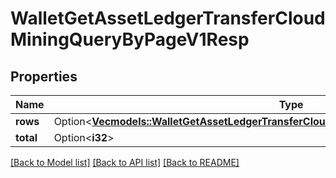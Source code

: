 # WalletGetAssetLedgerTransferCloudMiningQueryByPageV1Resp

## Properties

Name | Type | Description | Notes
------------ | ------------- | ------------- | -------------
**rows** | Option<[**Vec<models::WalletGetAssetLedgerTransferCloudMiningQueryByPageV1RespRowsInner>**](WalletGetAssetLedgerTransferCloudMiningQueryByPageV1Resp_rows_inner.md)> |  | [optional]
**total** | Option<**i32**> |  | [optional]

[[Back to Model list]](../README.md#documentation-for-models) [[Back to API list]](../README.md#documentation-for-api-endpoints) [[Back to README]](../README.md)


